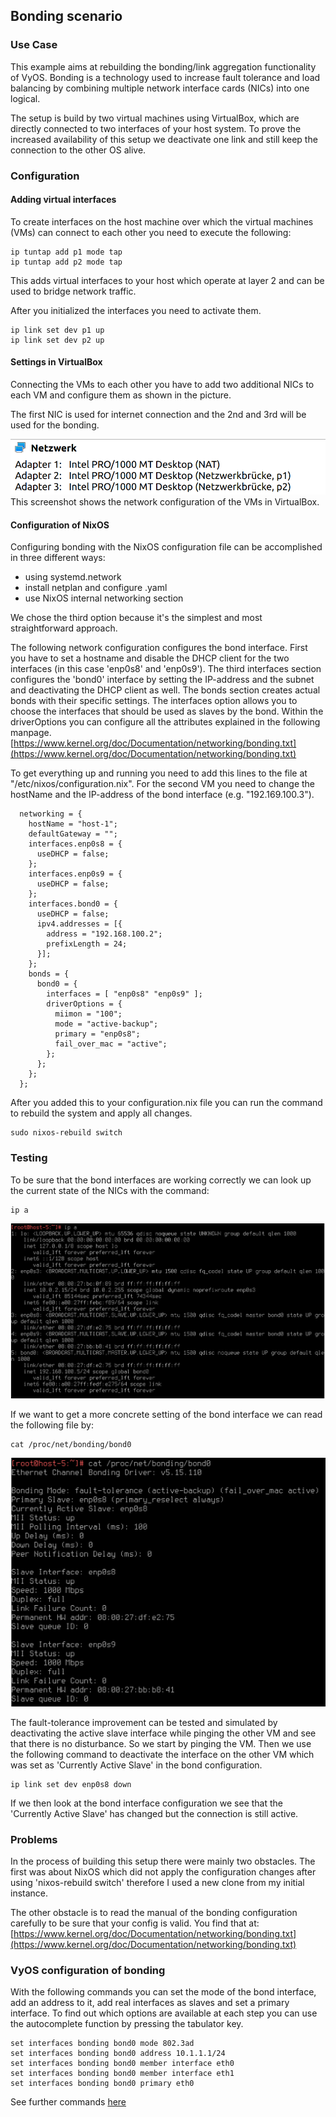 ## Bonding scenario

### Use Case
This example aims at rebuilding the bonding/link aggregation functionality of VyOS. Bonding is a technology used to increase fault tolerance and load balancing by combining multiple network interface cards (NICs) into one logical. 

The setup is build by two virtual machines using VirtualBox, which are directly connected to two interfaces of your host system. To prove the increased availability of this setup we deactivate one link and still keep the connection to the other OS alive. 

### Configuration

#### Adding virtual interfaces 

To create interfaces on the host machine over which the virtual machines (VMs) can connect to each other you need to execute the following:
```
ip tuntap add p1 mode tap
ip tuntap add p2 mode tap
```
This adds virtual interfaces to your host which operate at layer 2 and can be used to bridge network traffic.


After you initialized the interfaces you need to activate them.
```
ip link set dev p1 up
ip link set dev p2 up
```

#### Settings in VirtualBox

Connecting the VMs to each other you have to add two additional NICs to each VM and configure them as shown in the picture. 

The first NIC is used for internet connection and the 2nd and 3rd will be used for the bonding.

![Network configuration of the VMs in VirtualBox](img/networkConfigVB.png)
This screenshot shows the network configuration of the VMs in VirtualBox.

#### Configuration of NixOS

Configuring bonding with the NixOS configuration file can be accomplished in three different ways:
* using systemd.network
* install netplan and configure .yaml
* use NixOS internal networking section

We chose the third option because it's the simplest and most straightforward approach.

The following network configuration configures the bond interface. First you have to set a hostname and disable the DHCP client for the two interfaces (in this case 'enp0s8' and 'enp0s9'). The third interfaces section configures the 'bond0' interface by setting the IP-address and the subnet and deactivating the DHCP client as well. The bonds section creates actual bonds with their specific settings. The interfaces option allows you to choose the interfaces that should be used as slaves by the bond. Within the driverOptions you can configure all the attributes explained in the following manpage. 
[https://www.kernel.org/doc/Documentation/networking/bonding.txt](https://www.kernel.org/doc/Documentation/networking/bonding.txt)

To get everything up and running you need to add this lines to the file at "/etc/nixos/configuration.nix". For the second VM you need to change the hostName and the IP-address of the bond interface (e.g. "192.169.100.3").


```
  networking = {
    hostName = "host-1";
    defaultGateway = "";
    interfaces.enp0s8 = {
      useDHCP = false;
    };
    interfaces.enp0s9 = {
      useDHCP = false;
    };
    interfaces.bond0 = {
      useDHCP = false;
      ipv4.addresses = [{
        address = "192.168.100.2";
        prefixLength = 24;
      }];
    };
    bonds = {
      bond0 = {
        interfaces = [ "enp0s8" "enp0s9" ];
        driverOptions = {
          miimon = "100";
          mode = "active-backup";
          primary = "enp0s8";
          fail_over_mac = "active";
        };
      };
    };
  };
```

After you added this to your configuration.nix file you can run the command to rebuild the system and apply all changes. 

```
sudo nixos-rebuild switch
```

### Testing 
To be sure that the bond interfaces are working correctly we can look up the current state of the NICs with the command:
```
ip a
```
![Configuration of all network interfaces](img/ipA.png)

If we want to get a more concrete setting of the bond interface we can read the following file by:

```
cat /proc/net/bonding/bond0
```
![Configuration of a bond interface](img/bondConfig.png)

The fault-tolerance improvement can be tested and simulated by deactivating the active slave interface while pinging the other VM and see that there is no disturbance. So we start by pinging the VM. Then we use the following command to deactivate the interface on the other VM which was set as 'Currently Active Slave' in the bond configuration. 

```
ip link set dev enp0s8 down
```

If we then look at the bond interface configuration we see that the 'Currently Active Slave' has changed but the connection is still active.

### Problems
In the process of building this setup there were mainly two obstacles. The first was about NixOS which did not apply the configuration changes after using 'nixos-rebuild switch' therefore I used a new clone from my initial instance.

The other obstacle is to read the manual of the bonding configuration carefully to be sure that your config is valid. You find that at: 
[https://www.kernel.org/doc/Documentation/networking/bonding.txt](https://www.kernel.org/doc/Documentation/networking/bonding.txt)


### VyOS configuration of bonding
With the following commands you can set the mode of the bond interface, add an address to it, add real interfaces as slaves and set a primary interface. To find out which options are available at each step you can use the autocomplete function by pressing the tabulator key.
```
set interfaces bonding bond0 mode 802.3ad
set interfaces bonding bond0 address 10.1.1.1/24
set interfaces bonding bond0 member interface eth0
set interfaces bonding bond0 member interface eth1
set interfaces bonding bond0 primary eth0
```

See further commands [here](https://docs.vyos.io/en/latest/configuration/interfaces/bonding.html)